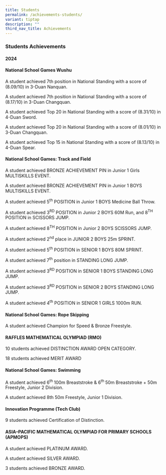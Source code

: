 ```yaml
---
title: Students
permalink: /achievements-students/
variant: tiptap
description: ""
third_nav_title: Achievements
---
```

<h3>Students Achievements</h3>
<h4>2024</h4>
<h4>National School Games Wushu</h4>
<p>A student achieved 7th position in National Standing with a score of (8.09/10)
in 3-Duan Nanquan.</p>
<p>A student achieved 7th position in National Standing with a score of (8.17/10)
in 3-Duan Changquan.</p>
<p>A student achieved Top 20 in National Standing with a score of (8.31/10)
in 4-Duan Sword.</p>
<p>A student achieved Top 20 in National Standing with a score of (8.01/10)
in 3-Duan Changquan.</p>
<p>A student achieved Top 15 in National Standing with a score of (8.13/10)
in 4-Duan Spear.</p>
<h4>National School Games: Track and Field</h4>
<p>A student achieved BRONZE ACHIEVEMENT PIN in Junior 1 Girls MULTISKILLS
EVENT.</p>
<p>A student achieved BRONZE ACHIEVEMENT PIN in Junior 1 BOYS MULTISKILLS
EVENT.</p>
<p>A student achieved 5<sup>th</sup> POSITION in Junior 1 BOYS Medicine Ball
Throw.</p>
<p>A student achieved 3<sup>RD</sup> POSITION in Junior 2 BOYS 60M Run, and
8<sup>TH</sup> POSITION in SCISSORS JUMP.</p>
<p>A student achieved 8<sup>TH</sup> POSITION in Junior 2 BOYS SCISSORS JUMP.</p>
<p>A student achieved 2<sup>nd</sup> place in JUNIOR 2 BOYS 25m SPRINT.</p>
<p>A student achieved 5<sup>th</sup> POSITION in SENIOR 1 BOYS 80M SPRINT.</p>
<p>A student achieved 7<sup>th</sup> position in STANDING LONG JUMP.</p>
<p>A student achieved 3<sup>RD</sup> POSITION in SENIOR 1 BOYS STANDING LONG
JUMP.</p>
<p>A student achieved 3<sup>RD</sup> POSITION in SENIOR 2 BOYS STANDING LONG
JUMP.</p>
<p>A student achieved 4<sup>th</sup> POSITION in SENIOR 1 GIRLS 1000m RUN.</p>
<h4>National School Games: Rope Skipping</h4>
<p>A student achieved Champion for Speed &amp; Bronze Freestyle.</p>
<h4>RAFFLES MATHEMATICAL OLYMPIAD&nbsp;(RMO)</h4>
<p>10 students achieved DISTINCTION AWARD OPEN CATEGORY.</p>
<p>18 students achieved MERIT AWARD</p>
<h4>National School Games: Swimming</h4>
<p>A student achieved 6<sup>th </sup>100m Breaststroke &amp; 6<sup>th </sup>50m
Breaststroke + 50m Freestyle, Junior 2 Division.</p>
<p>A student achieved 8th 50m Freestyle, Junior 1 Division.</p>
<h4>Innovation Programme (Tech Club)</h4>
<p>9 students achieved Certification of Distinction.</p>
<h4>ASIA–PACIFIC MATHEMATICAL OLYMPIAD FOR PRIMARY SCHOOLS (APMOPS)</h4>
<p>A student achieved PLATINUM AWARD.</p>
<p>A student achieved SILVER AWARD.</p>
<p>3 students achieved BRONZE AWARD.</p>
<p></p>